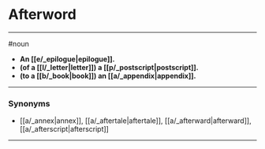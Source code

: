 # Afterword
---
#noun
- **An [[e/_epilogue|epilogue]].**
- **(of a [[l/_letter|letter]]) a [[p/_postscript|postscript]].**
- **(to a [[b/_book|book]]) an [[a/_appendix|appendix]].**
---
### Synonyms
- [[a/_annex|annex]], [[a/_aftertale|aftertale]], [[a/_afterward|afterward]], [[a/_afterscript|afterscript]]
---

